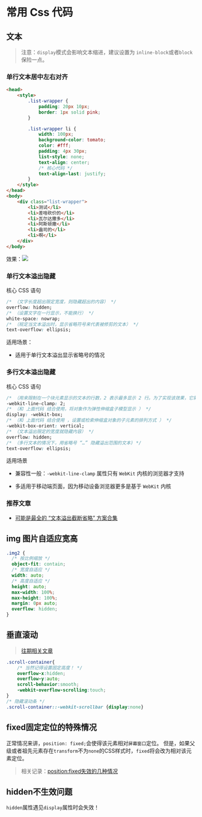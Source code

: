 # 常用 Css 代码

## 文本
> 注意：`display`模式会影响文本缩进，建议设置为 `inline-block`或者`block`保险一点。
### 单行文本居中左右对齐
```html
<head>
    <style>
        .list-wrapper {
            padding: 20px 10px;
            border: 1px solid pink;
        }

        .list-wrapper li {
            width: 100px;
            background-color: tomato;
            color: #fff;
            padding: 4px 30px;
            list-style: none;
            text-align: center;
            /* 核心代码 */
            text-align-last: justify;
        }
    </style>
</head>
<body>
    <div class="list-wrapper">
        <li>测试</li>
        <li>差啥砍价的</li>
        <li>瓦尔达撒多</li>
        <li>阿斯顿撒</li>
        <li>盎司的</li>
        <li>啊</li>
    </div>
</body>
```
效果：![](https://www.hualigs.cn/image/608bbcef28e3a.jpg)
### 单行文本溢出隐藏

核心 CSS 语句

```css
/* （文字长度超出限定宽度，则隐藏超出的内容） */
overflow: hidden;
/* （设置文字在一行显示，不能换行） */
white-space: nowrap;
/* （规定当文本溢出时，显示省略符号来代表被修剪的文本） */
text-overflow: ellipsis;
```

适用场景：

- 适用于单行文本溢出显示省略号的情况

### 多行文本溢出隐藏

核心 CSS 语句

```css
/* （用来限制在一个块元素显示的文本的行数，2 表示最多显示 2 行。为了实现该效果，它需要组合其他的 WebKit 属性） */
-webkit-line-clamp: 2;
/* （和 上面代码 结合使用，将对象作为弹性伸缩盒子模型显示 ） */
display: -webkit-box;
/* （和 上面代码 结合使用 ，设置或检索伸缩盒对象的子元素的排列方式 ） */
-webkit-box-orient: vertical;
/* （文本溢出限定的宽度就隐藏内容） */
overflow: hidden;
/* （多行文本的情况下，用省略号 “…” 隐藏溢出范围的文本) */
text-overflow: ellipsis;
```

适用场景

- 兼容性一般：`-webkit-line-clamp` 属性只有 `WebKit` 内核的浏览器才支持

- 多适用于移动端页面，因为移动设备浏览器更多是基于 `WebKit` 内核

### 推荐文章

- [可能是最全的 “文本溢出截断省略” 方案合集](https://mp.weixin.qq.com/s/i6zozLOzMzBB_z3sJY3MUg)

## img 图片自适应宽高

```css
.img2 {
  /* 按比例缩放 */
  object-fit: contain;
  /* 宽度自适应 */
  width: auto;
  /* 高度自适应 */
  height: auto;
  max-width: 100%;
  max-height: 100%;
  margin: 0px auto;
  overflow: hidden;
}
```
## 垂直滚动
> [往期相关文章](http://hs.xuexizuoye.com/copyleft/vue-eleme/%E5%95%86%E5%93%81%E7%BB%84%E4%BB%B6%E5%BC%80%E5%8F%91.html#原生局部滚动)
```css
.scroll-container{
    /* 当然记得设置固定高度！ */
    overflow-x:hidden;
    overflow-y:auto;
    scroll-behavior:smooth;
    -webkit-overflow-scrolling:touch;
}
/* 隐藏滚动条 */
.scroll-container::-webkit-scrollbar {display:none}
```
## fixed固定定位的特殊情况
正常情况来讲，`position: fixed;`会使得该元素相对`屏幕窗口`定位。
但是，如果父级或者祖先元素存在`transform`不为`none`的CSS样式时，`fixed`将会改为相对该元素定位。
> 相关记录：[position:fixed失效的几种情况](https://blog.csdn.net/weixin_45464787/article/details/115752506)

## hidden不生效问题
`hidden`属性遇见`display`属性时会失效！


